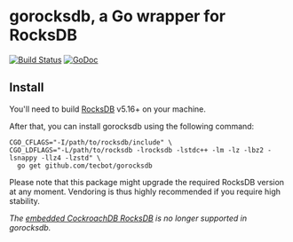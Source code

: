 # gorocksdb, a Go wrapper for RocksDB

[![Build Status](https://travis-ci.com/flipkart-incubator/gorocksdb.svg)](https://travis-ci.com/flipkart-incubator/gorocksdb) [![GoDoc](https://godoc.org/github.com/flipkart-incubator/gorocksdb?status.svg)](http://godoc.org/github.com/flipkart-incubator/gorocksdb)

## Install

You'll need to build [RocksDB](https://github.com/facebook/rocksdb) v5.16+ on your machine.

After that, you can install gorocksdb using the following command:

    CGO_CFLAGS="-I/path/to/rocksdb/include" \
    CGO_LDFLAGS="-L/path/to/rocksdb -lrocksdb -lstdc++ -lm -lz -lbz2 -lsnappy -llz4 -lzstd" \
      go get github.com/tecbot/gorocksdb

Please note that this package might upgrade the required RocksDB version at any moment.
Vendoring is thus highly recommended if you require high stability.

*The [embedded CockroachDB RocksDB](https://github.com/cockroachdb/c-rocksdb) is no longer supported in gorocksdb.*
